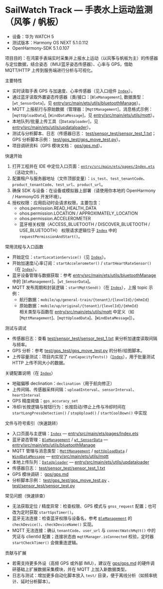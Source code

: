# SailWatch Track — 手表水上运动监测（风筝 / 帆板）

- 设备：华为 WATCH 5
- 测试版本：Harmony OS NEXT 5.1.0.112
- OpenHarmony-SDK 5.1.0.107

项目目的：在鸿蒙手表端实时采集并上报水上运动（以风筝与帆板为主）的传感器与定位数据，结合姿态（IMU/蓝牙姿态传感器）、心率与 GPS，借助 MQTT/HTTP 上传到服务端进行分析与可视化。

主要特性
- 实时读取手表 GPS 与加速度、心率传感器（见入口组件 [`Index`](entry/src/main/ets/pages/Index.ets)）。
- 通过蓝牙读取外置姿态传感器（类/接口：[`BleManagement`], 数据类型：[`wt_SensorData`]，见 [entry/src/main/ets/utils/bluetoothManage](entry/src/main/ets/utils/bluetoothManage)）。
- MQTT 上报航行与原始数据（管理器：[`MqttManagement`]，消息格式示例：[`mqttUploadData`], [`WindDataMessage`]，见 [entry/src/main/ets/utils/mqtt](entry/src/main/ets/utils/mqtt)）。
- 本地队列/批量上传工具（[`DataUploader`]，见 [entry/src/main/ets/utils/updataloader](entry/src/main/ets/utils/updataloader)）。
- 测试与分析脚本、日志（传感器日志： [test/sensor_test/sensor_test_1.txt](test/sensor_test/sensor_test_1.txt)；GPS 分析脚本示例： [test/gps_test/gps_move_test.py](test/gps_test/gps_move_test.py)）。
- 项目调研资料（GPS 模块文档： [gps/gps.md](gps/gps.md)）。

快速开始
1. 打开工程并在 IDE 中定位入口页面：[`entry/src/main/ets/pages/Index.ets`](entry/src/main/ets/pages/Index.ets)（活动文件）。
2. 配置租户与服务器地址（文件顶部变量）：`is_test`、`test_tenantCode`、`product_tenantCode`、`test_url`、`product_url`。
3. 确保 SDK 与设备：在设备或模拟器上部署（请使用你本地的 OpenHarmony / HarmonyOS 开发环境）。
4. 授权权限：应用启动时会请求权限，主要包含：
   - ohos.permission.READ_HEALTH_DATA
   - ohos.permission.LOCATION / APPROXIMATELY_LOCATION
   - ohos.permission.ACCELEROMETER
   - 蓝牙相关权限（ACCESS_BLUETOOTH / DISCOVER_BLUETOOTH / USE_BLUETOOTH）
   权限请求逻辑位于 [`Index`](entry/src/main/ets/pages/Index.ets) 中的 `requestPermissionAndStart()`。

常用流程与入口函数
- 开始定位：`startLocationService()`（见 [`Index`](entry/src/main/ets/pages/Index.ets)）。
- 开始加速度/心率订阅：`startAccelerometer()` / `startHeartRateSensor()`（在 [`Index`](entry/src/main/ets/pages/Index.ets)）。
- 蓝牙设备管理与数据获取：参考 [entry/src/main/ets/utils/bluetoothManage](entry/src/main/ets/utils/bluetoothManage) 中的 [`BleManagement`]、[`wt_SensorData`]。
- MQTT 发布周期和封装逻辑：`startMqttSend()`（在 [`Index`](entry/src/main/ets/pages/Index.ets)），上报 topic 示例：
  - 航行数据：`mobile/up/general-train/{tenant}/{levelId}/{mhmId}`
  - 原始数据：`mobile/up/original/{tenant}/{levelId}/{mhmId}`  
  相关类型与函数在 [entry/src/main/ets/utils/mqtt](entry/src/main/ets/utils/mqtt) 中定义（如 [`MqttManagement`]、[`mqttUploadData`]、[`WindDataMessage`]）。

测试与调试
- 传感器日志：查看 [test/sensor_test/sensor_test_1.txt](test/sensor_test/sensor_test_1.txt) 来分析加速度读取间隔与频率。
- GPS 分析：参考 [test/gps_test/gps_move_test.py](test/gps_test/gps_move_test.py) 的分析/绘图脚本。
- 上传容量测试：项目内实现了 `runCapacityTests()`（[`Index`](entry/src/main/ets/pages/Index.ets)），用于批量测试 HTTP 上传不同大小的数据。

关键配置说明（在 [`Index`](entry/src/main/ets/pages/Index.ets)）
- 地磁偏移 declination：`declination`（用于航向修正）
- 上传间隔、传感器采样间隔：`uploadInterval`、`sensorInterval`、`heartInterval`
- GPS 精度阈值：`gps_accuracy_set`
- 冷却/长按逻辑与按钮行为：长按启动/停止上传与冷却时间在 `startLongPressDetection()` / `stopUpload()` / `startCoolDown()` 中实现

文件与符号索引（快速跳转）
- 入口页面与主逻辑：[`Index`](entry/src/main/ets/pages/Index.ets) — [entry/src/main/ets/pages/Index.ets](entry/src/main/ets/pages/Index.ets)
- 蓝牙姿态管理：[`BleManagement`](entry/src/main/ets/utils/bluetoothManage) / [`wt_SensorData`](entry/src/main/ets/utils/bluetoothManage) — [entry/src/main/ets/utils/bluetoothManage](entry/src/main/ets/utils/bluetoothManage)
- MQTT 管理与消息类型：[`MqttManagement`](entry/src/main/ets/utils/mqtt) / [`mqttUploadData`](entry/src/main/ets/utils/mqtt) / [`WindDataMessage`](entry/src/main/ets/utils/mqtt) — [entry/src/main/ets/utils/mqtt](entry/src/main/ets/utils/mqtt)
- 本地上传队列：[`DataUploader`](entry/src/main/ets/utils/updataloader) — [entry/src/main/ets/utils/updataloader](entry/src/main/ets/utils/updataloader)
- 传感器日志： [test/sensor_test/sensor_test_1.txt](test/sensor_test/sensor_test_1.txt)
- GPS 模块调研： [gps/gps.md](gps/gps.md)
- 分析脚本示例： [test/gps_test/gps_move_test.py](test/gps_test/gps_move_test.py) 、 [test/sensor_test/sensor_test.py](test/sensor_test/sensor_test.py)

常见问题（快速排查）
- 无法获取定位 / 精度异常：检查权限、GPS 模式与 `gnss_request` 配置；也可改为定时获取 `startGpsTimer()`。
- 蓝牙无法连接：检查蓝牙权限与设备名，参考 [`BleManagement`](entry/src/main/ets/utils/bluetoothManage) 的 `checkDevice()`、`checkDeviceName()` 实现。
- MQTT 无法连接：确认 `tenantCode`、`user_url` 与 `connectWatchMqtt()` 中的凭证与 clientId 配置；连接状态由 `mqttManager.isConnected` 校验，定时器 `startCheckTimer()` 会做重连逻辑。

贡献与扩展
- 若需支持更多外设（高频 GPS 或外部 IMU），建议在 [gps/gps.md](gps/gps.md) 的硬件调研基础上扩展数据采集模块，并在 MQTT 上加入新数据类型。
- 日志与测试：增加更多自动化脚本放入 `test/` 目录，便于离线分析（如频率统计、延时分析脚本）。